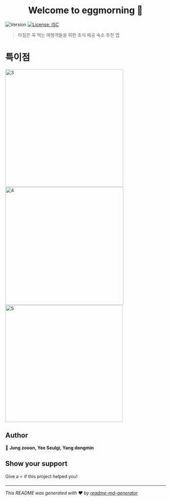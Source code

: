 <h1 align="center">Welcome to eggmorning 👋</h1>
<p>
  <img alt="Version" src="https://img.shields.io/badge/version-1.0.0-blue.svg?cacheSeconds=2592000" />
  <a href="#" target="_blank">
    <img alt="License: ISC" src="https://img.shields.io/badge/License-ISC-yellow.svg" />
  </a>
</p>

> 아침은 꼭 먹는 여행객들을 위한 조식 제공 숙소 추천 앱

# 특이점

<img width="370" alt="3" src="https://user-images.githubusercontent.com/36289683/79301027-65fec600-7f23-11ea-9069-0049597d7046.png">

<img width="371" alt="4" src="https://user-images.githubusercontent.com/36289683/79301034-6ac37a00-7f23-11ea-9cce-94d0fe9f9648.png">

<img width="368" alt="5" src="https://user-images.githubusercontent.com/36289683/79301046-731bb500-7f23-11ea-99f5-9494486160a4.png">


## Author

👤 **Jung zooon, Yee Seulgi, Yang dongmin**


## Show your support

Give a ⭐️ if this project helped you!

***
_This README was generated with ❤️ by [readme-md-generator](https://github.com/kefranabg/readme-md-generator)_
